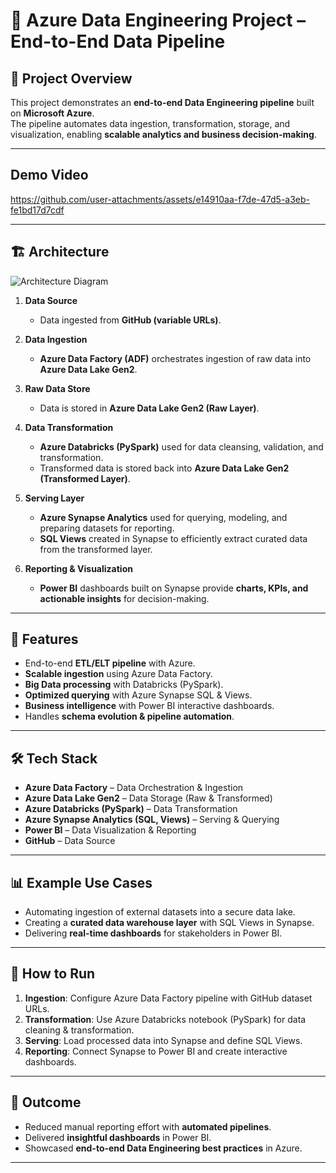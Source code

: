 # 🚀 Azure Data Engineering Project – End-to-End Data Pipeline

## 📌 Project Overview
This project demonstrates an **end-to-end Data Engineering pipeline** built on **Microsoft Azure**.  
The pipeline automates data ingestion, transformation, storage, and visualization, enabling **scalable analytics and business decision-making**.  

---
## Demo Video


https://github.com/user-attachments/assets/e14910aa-f7de-47d5-a3eb-fe1bd17d7cdf

---
## 🏗️ Architecture
![Architecture Diagram](./architecture.png) <!-- You can replace with actual diagram -->

1. **Data Source**  
   - Data ingested from **GitHub (variable URLs)**.  

2. **Data Ingestion**  
   - **Azure Data Factory (ADF)** orchestrates ingestion of raw data into **Azure Data Lake Gen2**.  

3. **Raw Data Store**  
   - Data is stored in **Azure Data Lake Gen2 (Raw Layer)**.  

4. **Data Transformation**  
   - **Azure Databricks (PySpark)** used for data cleansing, validation, and transformation.  
   - Transformed data is stored back into **Azure Data Lake Gen2 (Transformed Layer)**.  

5. **Serving Layer**  
   - **Azure Synapse Analytics** used for querying, modeling, and preparing datasets for reporting.  
   - **SQL Views** created in Synapse to efficiently extract curated data from the transformed layer.  

6. **Reporting & Visualization**  
   - **Power BI** dashboards built on Synapse provide **charts, KPIs, and actionable insights** for decision-making.  

---

## 🔑 Features
- End-to-end **ETL/ELT pipeline** with Azure.  
- **Scalable ingestion** using Azure Data Factory.  
- **Big Data processing** with Databricks (PySpark).  
- **Optimized querying** with Azure Synapse SQL & Views.  
- **Business intelligence** with Power BI interactive dashboards.  
- Handles **schema evolution & pipeline automation**.  

---

## 🛠️ Tech Stack
- **Azure Data Factory** – Data Orchestration & Ingestion  
- **Azure Data Lake Gen2** – Data Storage (Raw & Transformed)  
- **Azure Databricks (PySpark)** – Data Transformation  
- **Azure Synapse Analytics (SQL, Views)** – Serving & Querying  
- **Power BI** – Data Visualization & Reporting  
- **GitHub** – Data Source  

---

## 📊 Example Use Cases
- Automating ingestion of external datasets into a secure data lake.  
- Creating a **curated data warehouse layer** with SQL Views in Synapse.  
- Delivering **real-time dashboards** for stakeholders in Power BI.  

---

## 🚀 How to Run
1. **Ingestion**: Configure Azure Data Factory pipeline with GitHub dataset URLs.  
2. **Transformation**: Use Azure Databricks notebook (PySpark) for data cleaning & transformation.  
3. **Serving**: Load processed data into Synapse and define SQL Views.  
4. **Reporting**: Connect Synapse to Power BI and create interactive dashboards.  

---

## 📌 Outcome
- Reduced manual reporting effort with **automated pipelines**.  
- Delivered **insightful dashboards** in Power BI.  
- Showcased **end-to-end Data Engineering best practices** in Azure.  

---
